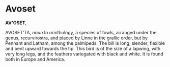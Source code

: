 # Avoset

**AV'OSET**,

AVOSET'TA, _noun_ In ornithology, a species of fowls, arranged under the genus, recurvirostra, and placed by Linne in the grallic order, but by Pennant and Latham, among the palmipeds. The bill is long, slender, flexible and bent upward towards the tip. This bird is of the size of a lapwing, with very long legs, and the feathers variegated with black and white. It is found both in Europe and America.